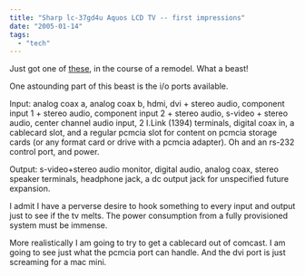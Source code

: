 ```yaml
---
title: "Sharp lc-37gd4u Aquos LCD TV -- first impressions"
date: "2005-01-14"
tags: 
  - "tech"
---
```


Just got one of [these](http://www.pricegrabber.com/search_getprod.php?masterid=3499797&search=Sharp+lc-37gd4u), in the course of a remodel. What a beast!

One astounding part of this beast is the i/o ports available.

Input: analog coax a, analog coax b, hdmi, dvi + stereo audio, component input 1 + stereo audio, component input 2 + stereo audio, s-video + stereo audio, center channel audio input, 2 I.Link (1394) terminals, digital coax in, a cablecard slot, and a regular pcmcia slot for content on pcmcia storage cards (or any format card or drive with a pcmcia adapter). Oh and an rs-232 control port, and power.

Output: s-video+stereo audio monitor, digital audio, analog coax, stereo speaker terminals, headphone jack, a dc output jack for unspecified future expansion.

I admit I have a perverse desire to hook something to every input and output just to see if the tv melts. The power consumption from a fully provisioned system must be immense.

More realistically I am going to try to get a cablecard out of comcast. I am going to see just what the pcmcia port can handle. And the dvi port is just screaming for a mac mini.
